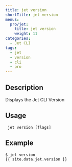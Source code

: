 ```yaml
---
title: jet version
shortTitle: jet version
menus:
  pro/jet:
    title: jet version
    weight: 11
categories:
  - Jet CLI
tags:
  - jet
  - version
  - cli
  - pro
---
```


## Description
Displays the Jet CLI Version

## Usage

```
 jet version [flags]
```

## Example

```
$ jet version
{{ site.data.jet.version }}
```
